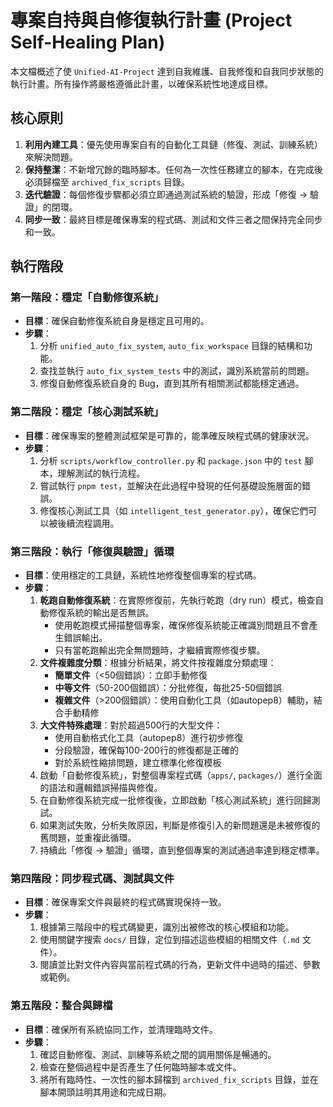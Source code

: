 # 專案自持與自修復執行計畫 (Project Self-Healing Plan)

本文檔概述了使 `Unified-AI-Project` 達到自我維護、自我修復和自我同步狀態的執行計畫。所有操作將嚴格遵循此計畫，以確保系統性地達成目標。

## 核心原則

1.  **利用內建工具**：優先使用專案自有的自動化工具鏈（修復、測試、訓練系統）來解決問題。
2.  **保持整潔**：不新增冗餘的臨時腳本。任何為一次性任務建立的腳本，在完成後必須歸檔至 `archived_fix_scripts` 目錄。
3.  **迭代驗證**：每個修復步驟都必須立即通過測試系統的驗證，形成「修復 -> 驗證」的閉環。
4.  **同步一致**：最終目標是確保專案的程式碼、測試和文件三者之間保持完全同步和一致。

## 執行階段

### 第一階段：穩定「自動修復系統」

- **目標**：確保自動修復系統自身是穩定且可用的。
- **步驟**：
    1.  分析 `unified_auto_fix_system`, `auto_fix_workspace` 目錄的結構和功能。
    2.  查找並執行 `auto_fix_system_tests` 中的測試，識別系統當前的問題。
    3.  修復自動修復系統自身的 Bug，直到其所有相關測試都能穩定通過。

### 第二階段：穩定「核心測試系統」

- **目標**：確保專案的整體測試框架是可靠的，能準確反映程式碼的健康狀況。
- **步驟**：
    1.  分析 `scripts/workflow_controller.py` 和 `package.json` 中的 `test` 腳本，理解測試的執行流程。
    2.  嘗試執行 `pnpm test`，並解決在此過程中發現的任何基礎設施層面的錯誤。
    3.  修復核心測試工具（如 `intelligent_test_generator.py`），確保它們可以被後續流程調用。

### 第三階段：執行「修復與驗證」循環

- **目標**：使用穩定的工具鏈，系統性地修復整個專案的程式碼。
- **步驟**：
    1.  **乾跑自動修復系統**：在實際修復前，先執行乾跑（dry run）模式，檢查自動修復系統的輸出是否無誤。
        - 使用乾跑模式掃描整個專案，確保修復系統能正確識別問題且不會產生錯誤輸出。
        - 只有當乾跑輸出完全無問題時，才繼續實際修復步驟。
    2.  **文件複雜度分類**：根據分析結果，將文件按複雜度分類處理：
        - **簡單文件**（<50個錯誤）：立即手動修復
        - **中等文件**（50-200個錯誤）：分批修復，每批25-50個錯誤
        - **複雜文件**（>200個錯誤）：使用自動化工具（如autopep8）輔助，結合手動精修
    3.  **大文件特殊處理**：對於超過500行的大型文件：
        - 使用自動格式化工具（autopep8）進行初步修復
        - 分段驗證，確保每100-200行的修復都是正確的
        - 對於系統性縮排問題，建立標準化修復模板
    4.  啟動「自動修復系統」，對整個專案程式碼（`apps/`, `packages/`）進行全面的語法和邏輯錯誤掃描與修復。
    5.  在自動修復系統完成一批修復後，立即啟動「核心測試系統」進行回歸測試。
    6.  如果測試失敗，分析失敗原因，判斷是修復引入的新問題還是未被修復的舊問題，並重複此循環。
    7.  持續此「修復 -> 驗證」循環，直到整個專案的測試通過率達到穩定標準。

### 第四階段：同步程式碼、測試與文件

- **目標**：確保專案文件與最終的程式碼實現保持一致。
- **步驟**：
    1.  根據第三階段中的程式碼變更，識別出被修改的核心模組和功能。
    2.  使用關鍵字搜索 `docs/` 目錄，定位到描述這些模組的相關文件（`.md` 文件）。
    3.  閱讀並比對文件內容與當前程式碼的行為，更新文件中過時的描述、參數或範例。

### 第五階段：整合與歸檔

- **目標**：確保所有系統協同工作，並清理臨時文件。
- **步驟**：
    1.  確認自動修復、測試、訓練等系統之間的調用關係是暢通的。
    2.  檢查在整個過程中是否產生了任何臨時腳本或文件。
    3.  將所有臨時性、一次性的腳本歸檔到 `archived_fix_scripts` 目錄，並在腳本開頭註明其用途和完成日期。
